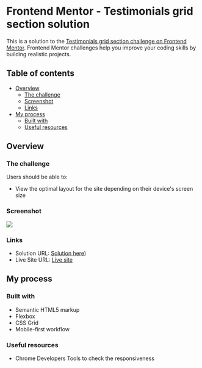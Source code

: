 # Frontend Mentor - Testimonials grid section solution

This is a solution to the [Testimonials grid section challenge on Frontend Mentor](https://www.frontendmentor.io/challenges/testimonials-grid-section-Nnw6J7Un7). Frontend Mentor challenges help you improve your coding skills by building realistic projects. 

## Table of contents

- [Overview](#overview)
  - [The challenge](#the-challenge)
  - [Screenshot](#screenshot)
  - [Links](#links)
- [My process](#my-process)
  - [Built with](#built-with)
  - [Useful resources](#useful-resources)



## Overview

### The challenge

Users should be able to:

- View the optimal layout for the site depending on their device's screen size

### Screenshot

![](./screenshot.jpg)


### Links

- Solution URL: [Solution here](https://github.com/bandianconde/front-end-practical-projects/tree/main/front-end-mentor-io-challenges/testimonials-grid-section))
- Live Site URL: [Live site](https://testimonials-grid-section-cyan-ten.vercel.app/)

## My process

### Built with

- Semantic HTML5 markup
- Flexbox
- CSS Grid
- Mobile-first workflow


### Useful resources

-  Chrome Developers Tools to check the responsiveness




